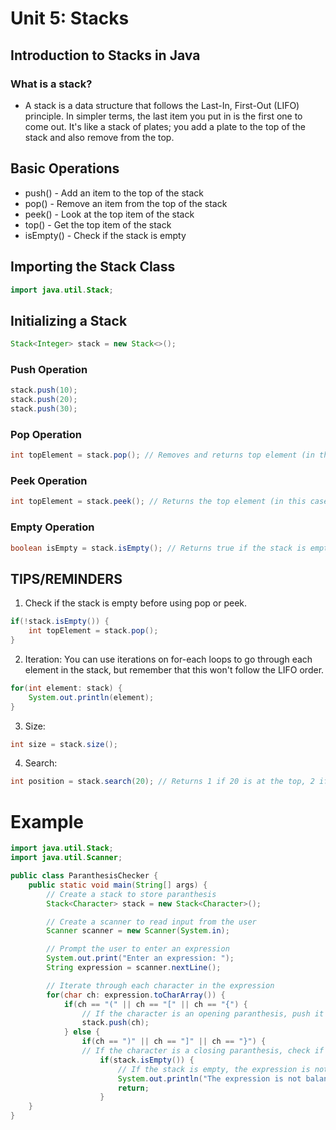 # Unit 5: Stacks

## Introduction to Stacks in Java

### What is a stack?

- A stack is a data structure that follows the Last-In, First-Out (LIFO) principle. In simpler terms, the last item you put in is the first one to come out. It's like a stack of plates; you add a plate to the top of the stack and also remove from the top.

## Basic Operations

- push() - Add an item to the top of the stack
- pop() - Remove an item from the top of the stack
- peek() - Look at the top item of the stack
- top() - Get the top item of the stack
- isEmpty() - Check if the stack is empty

## Importing the Stack Class

```java
import java.util.Stack;
```

## Initializing a Stack

```java
Stack<Integer> stack = new Stack<>();
```

### Push Operation

```java
stack.push(10);
stack.push(20);
stack.push(30);
```

### Pop Operation

```java
int topElement = stack.pop(); // Removes and returns top element (in this case it would be the 30 just added)
```

### Peek Operation

```java
int topElement = stack.peek(); // Returns the top element (in this case it would be 20)
```

### Empty Operation

```java
boolean isEmpty = stack.isEmpty(); // Returns true if the stack is empty, false otherwise
```

## TIPS/REMINDERS
1. Check if the stack is empty before using pop or peek.
```java
if(!stack.isEmpty()) {
    int topElement = stack.pop();
}
```

2. Iteration: You can use iterations on for-each loops to go through each element in the stack, but remember that this won't follow the LIFO order.
```java
for(int element: stack) {
    System.out.println(element);
}
```

3. Size:
```java
int size = stack.size();
```

4. Search:
```java
int position = stack.search(20); // Returns 1 if 20 is at the top, 2 if second, etc.
```

# Example

```java
import java.util.Stack;
import java.util.Scanner;

public class ParanthesisChecker {
    public static void main(String[] args) {
        // Create a stack to store paranthesis
        Stack<Character> stack = new Stack<Character>();

        // Create a scanner to read input from the user
        Scanner scanner = new Scanner(System.in);

        // Prompt the user to enter an expression
        System.out.print("Enter an expression: ");
        String expression = scanner.nextLine();

        // Iterate through each character in the expression
        for(char ch: expression.toCharArray()) {
            if(ch == "(" || ch == "[" || ch == "{") {
                // If the character is an opening paranthesis, push it onto the stack
                stack.push(ch);
            } else {
                if(ch == ")" || ch == "]" || ch == "}") {
                // If the character is a closing paranthesis, check if it matches the top of the stack
                    if(stack.isEmpty()) {
                        // If the stack is empty, the expression is not balanced
                        System.out.println("The expression is not balanced.");
                        return;
                    }
    }
}
```

